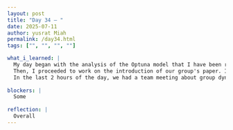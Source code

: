 ```yaml
---
layout: post
title: "Day 34 – "
date: 2025-07-11
author: yusrat Miah
permalink: /day34.html
tags: ["", "", "", ""]

what_i_learned: |
  My day began with the analysis of the Optuna model that I have been running for the past 2 days now. On average, it is taking approximately five hours to run each trial, and there are 30 trials anticipated to run in total. Through this analysis, the Optuna model now suggests that Trial 5 of the run was the best so far. Specfically, in trial 5, the overll results were the following- Trial 5 finished with value: 1.568453700251382e-11 and parameters: {'learning_rate': 0.00011567750686133205, 'optim': 'Adam', 'dropout': 0.5}. Best is trial 5 with value: 1.568453700251382e-11. 
  Then, I proceeded to work on the introduction of our group's paper. I followed the outline that I came up with yesterday and will improve the initial draft for this portion once my collaborator (another fellow group member) is done with their version of the introduction. Thus, we will synthesize our ideas to bring it all together.
  In the last 2 hours of the day, we had a team meeting about group dynamics to resolve miscommunications relating to how we communicate and convey our ideas. This conversation was certainly not any easy one to have. However, it definetly cleared the air and, hopefully, is a step towards the right direction to end the program on a strong, productive note. Also, I liked learning about how our group may deploy our Deep Learning Models on a free platform to test out its ability. I am looking forward to exploring the different avenues that this process will entail. 
  
blockers: |
  Some
  
reflection: |
  Overall
---
```

